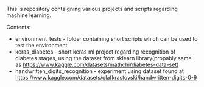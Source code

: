 This is repository contaigning various projects and scripts regarding machine learning.

Contents:
- environment_tests - folder containing short scripts which can be used to test the environment
- keras_diabetes - short keras ml project regarding recognition of diabetes stages, using the dataset from sklearn library(propably same as https://www.kaggle.com/datasets/mathchi/diabetes-data-set)
- handwritten_digits_recognition - experiment using dataset found at https://www.kaggle.com/datasets/olafkrastovski/handwritten-digits-0-9

